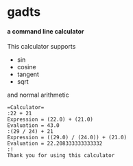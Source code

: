 # gadts

#### a command line calculator 

This calculator supports 

- sin 
- cosine 
- tangent 
- sqrt 

and normal arithmetic

   ```text 
   =Calculator=
   :22 + 21
   Expression = (22.0) + (21.0)
   Evaluation = 43.0
   :(29 / 24) + 21
   Expression = ((29.0) / (24.0)) + (21.0)
   Evaluation = 22.208333333333332
   :!
   Thank you for using this calculator
   ```
